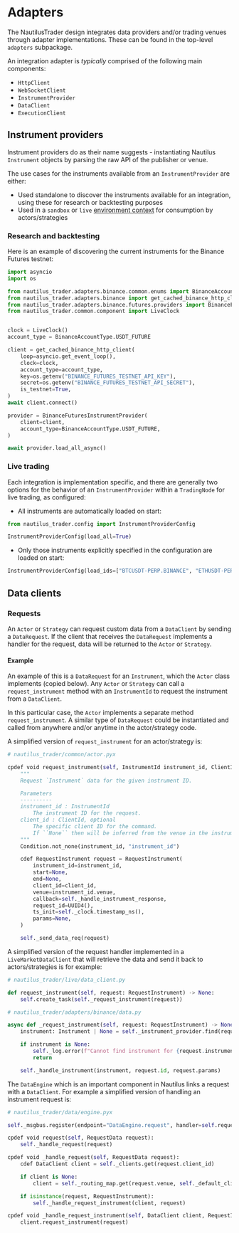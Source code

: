 # Adapters

The NautilusTrader design integrates data providers and/or trading venues
through adapter implementations. These can be found in the top-level `adapters` subpackage.

An integration adapter is *typically* comprised of the following main components:

- `HttpClient`
- `WebSocketClient`
- `InstrumentProvider`
- `DataClient`
- `ExecutionClient`

## Instrument providers

Instrument providers do as their name suggests - instantiating Nautilus
`Instrument` objects by parsing the raw API of the publisher or venue.

The use cases for the instruments available from an `InstrumentProvider` are either:

- Used standalone to discover the instruments available for an integration, using these for research or backtesting purposes
- Used in a `sandbox` or `live` [environment context](architecture.md#environment-contexts) for consumption by actors/strategies

### Research and backtesting

Here is an example of discovering the current instruments for the Binance Futures testnet:

```python
import asyncio
import os

from nautilus_trader.adapters.binance.common.enums import BinanceAccountType
from nautilus_trader.adapters.binance import get_cached_binance_http_client
from nautilus_trader.adapters.binance.futures.providers import BinanceFuturesInstrumentProvider
from nautilus_trader.common.component import LiveClock


clock = LiveClock()
account_type = BinanceAccountType.USDT_FUTURE

client = get_cached_binance_http_client(
    loop=asyncio.get_event_loop(),
    clock=clock,
    account_type=account_type,
    key=os.getenv("BINANCE_FUTURES_TESTNET_API_KEY"),
    secret=os.getenv("BINANCE_FUTURES_TESTNET_API_SECRET"),
    is_testnet=True,
)
await client.connect()

provider = BinanceFuturesInstrumentProvider(
    client=client,
    account_type=BinanceAccountType.USDT_FUTURE,
)

await provider.load_all_async()
```

### Live trading

Each integration is implementation specific, and there are generally two options for the behavior of an `InstrumentProvider` within a `TradingNode` for live trading,
as configured:

- All instruments are automatically loaded on start:

```python
from nautilus_trader.config import InstrumentProviderConfig

InstrumentProviderConfig(load_all=True)
```

- Only those instruments explicitly specified in the configuration are loaded on start:

```python
InstrumentProviderConfig(load_ids=["BTCUSDT-PERP.BINANCE", "ETHUSDT-PERP.BINANCE"])
```

## Data clients

### Requests

An `Actor` or `Strategy` can request custom data from a `DataClient` by sending a `DataRequest`. If the client that receives the
`DataRequest` implements a handler for the request, data will be returned to the `Actor` or `Strategy`.

#### Example

An example of this is a `DataRequest` for an `Instrument`, which the `Actor` class implements (copied below). Any `Actor` or
`Strategy` can call a `request_instrument` method with an `InstrumentId` to request the instrument from a `DataClient`.

In this particular case, the `Actor` implements a separate method `request_instrument`. A similar type of
`DataRequest` could be instantiated and called from anywhere and/or anytime in the actor/strategy code.

A simplified version of `request_instrument` for an actor/strategy is:

```python
# nautilus_trader/common/actor.pyx

cpdef void request_instrument(self, InstrumentId instrument_id, ClientId client_id=None):
    """
    Request `Instrument` data for the given instrument ID.

    Parameters
    ----------
    instrument_id : InstrumentId
        The instrument ID for the request.
    client_id : ClientId, optional
        The specific client ID for the command.
        If ``None`` then will be inferred from the venue in the instrument ID.
    """
    Condition.not_none(instrument_id, "instrument_id")

    cdef RequestInstrument request = RequestInstrument(
        instrument_id=instrument_id,
        start=None,
        end=None,
        client_id=client_id,
        venue=instrument_id.venue,
        callback=self._handle_instrument_response,
        request_id=UUID4(),
        ts_init=self._clock.timestamp_ns(),
        params=None,
    )

    self._send_data_req(request)
```

A simplified version of the request handler implemented in a `LiveMarketDataClient` that will retrieve the data
and send it back to actors/strategies is for example:

```python
# nautilus_trader/live/data_client.py

def request_instrument(self, request: RequestInstrument) -> None:
    self.create_task(self._request_instrument(request))

# nautilus_trader/adapters/binance/data.py

async def _request_instrument(self, request: RequestInstrument) -> None:
    instrument: Instrument | None = self._instrument_provider.find(request.instrument_id)

    if instrument is None:
        self._log.error(f"Cannot find instrument for {request.instrument_id}")
        return

    self._handle_instrument(instrument, request.id, request.params)
```

The `DataEngine` which is an important component in Nautilus links a request with a `DataClient`.
For example a simplified version of handling an instrument request is:

```python
# nautilus_trader/data/engine.pyx

self._msgbus.register(endpoint="DataEngine.request", handler=self.request)

cpdef void request(self, RequestData request):
    self._handle_request(request)

cpdef void _handle_request(self, RequestData request):
    cdef DataClient client = self._clients.get(request.client_id)

    if client is None:
        client = self._routing_map.get(request.venue, self._default_client)

    if isinstance(request, RequestInstrument):
        self._handle_request_instrument(client, request)

cpdef void _handle_request_instrument(self, DataClient client, RequestInstrument request):
    client.request_instrument(request)
```
